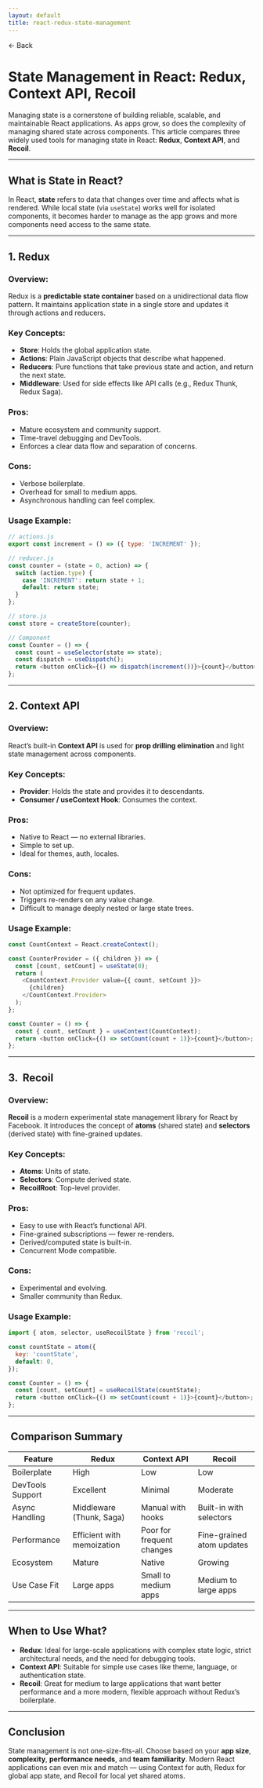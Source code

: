 ```yaml
---
layout: default
title: react-redux-state-management
---
```


<a href="https://anish7600.github.io/technical-writeups" style="text-decoration: none;">← Back</a>


# State Management in React: Redux, Context API, Recoil

Managing state is a cornerstone of building reliable, scalable, and maintainable React applications. As apps grow, so does the complexity of managing shared state across components. This article compares three widely used tools for managing state in React: **Redux**, **Context API**, and **Recoil**.

---

##  What is State in React?

In React, **state** refers to data that changes over time and affects what is rendered. While local state (via `useState`) works well for isolated components, it becomes harder to manage as the app grows and more components need access to the same state.

---

## 1.  Redux

### Overview:

Redux is a **predictable state container** based on a unidirectional data flow pattern. It maintains application state in a single store and updates it through actions and reducers.

### Key Concepts:

* **Store**: Holds the global application state.
* **Actions**: Plain JavaScript objects that describe what happened.
* **Reducers**: Pure functions that take previous state and action, and return the next state.
* **Middleware**: Used for side effects like API calls (e.g., Redux Thunk, Redux Saga).

### Pros:

* Mature ecosystem and community support.
* Time-travel debugging and DevTools.
* Enforces a clear data flow and separation of concerns.

### Cons:

* Verbose boilerplate.
* Overhead for small to medium apps.
* Asynchronous handling can feel complex.

### Usage Example:

```js
// actions.js
export const increment = () => ({ type: 'INCREMENT' });

// reducer.js
const counter = (state = 0, action) => {
  switch (action.type) {
    case 'INCREMENT': return state + 1;
    default: return state;
  }
};

// store.js
const store = createStore(counter);

// Component
const Counter = () => {
  const count = useSelector(state => state);
  const dispatch = useDispatch();
  return <button onClick={() => dispatch(increment())}>{count}</button>;
};
```

---

## 2.  Context API

### Overview:

React’s built-in **Context API** is used for **prop drilling elimination** and light state management across components.

### Key Concepts:

* **Provider**: Holds the state and provides it to descendants.
* **Consumer / useContext Hook**: Consumes the context.

### Pros:

* Native to React — no external libraries.
* Simple to set up.
* Ideal for themes, auth, locales.

### Cons:

* Not optimized for frequent updates.
* Triggers re-renders on any value change.
* Difficult to manage deeply nested or large state trees.

### Usage Example:

```js
const CountContext = React.createContext();

const CounterProvider = ({ children }) => {
  const [count, setCount] = useState(0);
  return (
    <CountContext.Provider value={{ count, setCount }}>
      {children}
    </CountContext.Provider>
  );
};

const Counter = () => {
  const { count, setCount } = useContext(CountContext);
  return <button onClick={() => setCount(count + 1)}>{count}</button>;
};
```

---

## 3. ️ Recoil

### Overview:

**Recoil** is a modern experimental state management library for React by Facebook. It introduces the concept of **atoms** (shared state) and **selectors** (derived state) with fine-grained updates.

### Key Concepts:

* **Atoms**: Units of state.
* **Selectors**: Compute derived state.
* **RecoilRoot**: Top-level provider.

### Pros:

* Easy to use with React’s functional API.
* Fine-grained subscriptions — fewer re-renders.
* Derived/computed state is built-in.
* Concurrent Mode compatible.

### Cons:

* Experimental and evolving.
* Smaller community than Redux.

### Usage Example:

```js
import { atom, selector, useRecoilState } from 'recoil';

const countState = atom({
  key: 'countState',
  default: 0,
});

const Counter = () => {
  const [count, setCount] = useRecoilState(countState);
  return <button onClick={() => setCount(count + 1)}>{count}</button>;
};
```

---

## ️ Comparison Summary

| Feature          | Redux                      | Context API               | Recoil                    |
| ---------------- | -------------------------- | ------------------------- | ------------------------- |
| Boilerplate      | High                       | Low                       | Low                       |
| DevTools Support | Excellent                  | Minimal                   | Moderate                  |
| Async Handling   | Middleware (Thunk, Saga)   | Manual with hooks         | Built-in with selectors   |
| Performance      | Efficient with memoization | Poor for frequent changes | Fine-grained atom updates |
| Ecosystem        | Mature                     | Native                    | Growing                   |
| Use Case Fit     | Large apps                 | Small to medium apps      | Medium to large apps      |

---

##  When to Use What?

* **Redux**: Ideal for large-scale applications with complex state logic, strict architectural needs, and the need for debugging tools.
* **Context API**: Suitable for simple use cases like theme, language, or authentication state.
* **Recoil**: Great for medium to large applications that want better performance and a more modern, flexible approach without Redux’s boilerplate.

---

##  Conclusion

State management is not one-size-fits-all. Choose based on your **app size**, **complexity**, **performance needs**, and **team familiarity**. Modern React applications can even mix and match — using Context for auth, Redux for global app state, and Recoil for local yet shared atoms.
